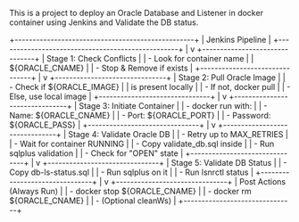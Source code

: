 This is a project to deploy an Oracle Database and Listener in docker container using Jenkins and Validate the DB status.

+--------------------------------------------------+
|              Jenkins Pipeline                    |
+--------------------------------------------------+
        |
        v
+-------------------------------+
| Stage 1: Check Conflicts      |
| - Look for container name     |
|   ${ORACLE_CNAME}             |
| - Stop & Remove if exists     |
+-------------------------------+
        |
        v
+-------------------------------+
| Stage 2: Pull Oracle Image    |
| - Check if ${ORACLE_IMAGE}    |
|   is present locally          |
| - If not, docker pull         |
| - Else, use local image       |
+-------------------------------+
        |
        v
+-------------------------------+
| Stage 3: Initiate Container   |
| - docker run with:            |
|   - Name: ${ORACLE_CNAME}     |
|   - Port: ${ORACLE_PORT}      |
|   - Password: ${ORACLE_PASS}  |
+-------------------------------+
        |
        v
+-------------------------------+
| Stage 4: Validate Oracle DB   |
| - Retry up to MAX_RETRIES     |
| - Wait for container RUNNING  |
| - Copy validate_db.sql inside |
| - Run sqlplus validation      |
| - Check for "OPEN" state      |
+-------------------------------+
        |
        v
+-------------------------------+
| Stage 5: Validate DB Status   |
| - Copy db-ls-status.sql       |
| - Run sqlplus on it           |
| - Run lsnrctl status          |
+-------------------------------+
        |
        v
+-------------------------------+
|   Post Actions (Always Run)   |
| - docker stop ${ORACLE_CNAME} |
| - docker rm   ${ORACLE_CNAME} |
| - (Optional cleanWs)          |
+-------------------------------+
